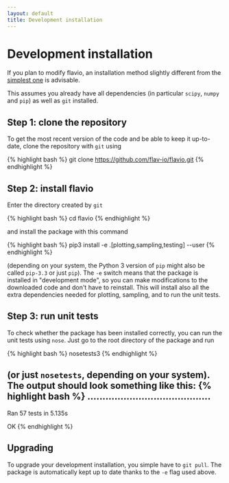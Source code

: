 ```yaml
---
layout: default
title: Development installation
---
```


# Development installation

If you plan to modify flavio, an installation method slightly different from
the [simplest one](installation.html) is advisable.

This assumes you already have all dependencies (in particular `scipy`,
`numpy` and `pip`) as well as `git` installed.

## Step 1: clone the repository

To get the most recent version of the code and be able to keep it up-to-date,
clone the repository with `git` using

{% highlight bash %}
git clone https://github.com/flav-io/flavio.git
{% endhighlight %}


## Step 2: install flavio

Enter the directory created by `git`

{% highlight bash %}
cd flavio
{% endhighlight %}

and install the package with this command

{% highlight bash %}
pip3 install -e .[plotting,sampling,testing] --user
{% endhighlight %}

(depending on your system, the Python 3 version of `pip` might also be
called `pip-3.3` or just `pip`).
The `-e` switch means that the package is installed in "development mode", so
you can make modifications to the downloaded code and don't have to reinstall.
This will install also all the extra dependencies needed for plotting, sampling,
and to run the unit tests.

## Step 3: run unit tests

To check whether the package has been installed correctly, you can run the unit
tests using `nose`.
Just go to the root directory of the package and run

{% highlight bash %}
nosetests3
{% endhighlight %}

(or just `nosetests`, depending on your system).
The output should look something like this:
{% highlight bash %}
.........................................
----------------------------------------------------------------------
Ran 57 tests in 5.135s

OK
{% endhighlight %}

## Upgrading

To upgrade your development installation, you simple have to `git pull`.
The package is automatically kept up to date thanks to the `-e` flag used above.

